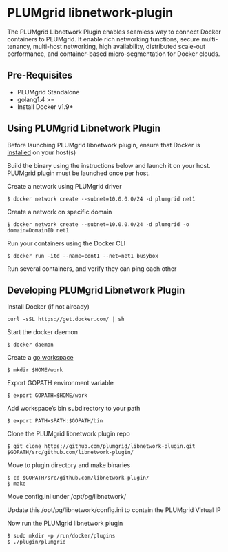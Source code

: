 # PLUMgrid libnetwork-plugin

The PLUMgrid Libnetwork Plugin enables seamless way to connect Docker containers to PLUMgrid.
It enable rich networking functions, secure multi-tenancy, multi-host networking,
high availability, distributed scale-out performance, and container-based micro-segmentation
for Docker clouds.


## Pre-Requisites
- PLUMgrid Standalone
- golang1.4 >=
- Install Docker v1.9+


## Using PLUMgrid Libnetwork Plugin

Before launching PLUMgrid libnetwork plugin, ensure that Docker is [installed](https://docs.docker.com/engine/installation/) on your host(s)

Build the binary using the instructions below and launch it on your host. PLUMgrid plugin must be launched
once per host.

Create a network using PLUMgrid driver
```
$ docker network create --subnet=10.0.0.0/24 -d plumgrid net1
```

Create a network on specific domain
```
$ docker network create --subnet=10.0.0.0/24 -d plumgrid -o domain=DomainID net1
```

Run your containers using the Docker CLI
```
$ docker run -itd --name=cont1 --net=net1 busybox
```
Run several containers, and verify they can ping each other


## Developing PLUMgrid Libnetwork Plugin

Install Docker (if not already)
```
curl -sSL https://get.docker.com/ | sh
```

Start the docker daemon
```
$ docker daemon
```

Create a [go workspace](https://golang.org/doc/code.html#Workspaces)
```
$ mkdir $HOME/work
```

Export GOPATH environment variable
```
$ export GOPATH=$HOME/work
```

Add workspace’s bin subdirectory to your path
```
$ export PATH=$PATH:$GOPATH/bin
```

Clone the PLUMgrid libnetwork plugin repo
```
$ git clone https://github.com/plumgrid/libnetwork-plugin.git $GOPATH/src/github.com/libnetwork-plugin/
```

Move to plugin directory and make binaries
```
$ cd $GOPATH/src/github.com/libnetwork-plugin/
$ make
```

Move config.ini under /opt/pg/libnetwork/

Update this /opt/pg/libnetwork/config.ini to contain the PLUMgrid Virtual IP

Now run the PLUMgrid libnetwork plugin
```
$ sudo mkdir -p /run/docker/plugins
$ ./plugin/plumgrid

